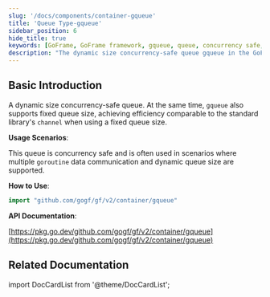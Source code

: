 ```yaml
---
slug: '/docs/components/container-gqueue'
title: 'Queue Type-gqueue'
sidebar_position: 6
hide_title: true
keywords: [GoFrame, GoFrame framework, gqueue, queue, concurrency safe, dynamic queue, fixed queue, goroutine, data communication, Go language]
description: "The dynamic size concurrency-safe queue gqueue in the GoFrame framework supports both fixed and dynamic size queue features, achieving efficiency comparable to the standard library channel. gqueue is particularly suitable for data communication between multiple goroutines and provides developers with simple yet powerful concurrency handling capabilities."
---
```


## Basic Introduction

A dynamic size concurrency-safe queue. At the same time, `gqueue` also supports fixed queue size, achieving efficiency comparable to the standard library's `channel` when using a fixed queue size.

**Usage Scenarios**:

This queue is concurrency safe and is often used in scenarios where multiple `goroutine` data communication and dynamic queue size are supported.

**How to Use**:

```go
import "github.com/gogf/gf/v2/container/gqueue"
```

**API Documentation**:

[https://pkg.go.dev/github.com/gogf/gf/v2/container/gqueue](https://pkg.go.dev/github.com/gogf/gf/v2/container/gqueue)

## Related Documentation

import DocCardList from '@theme/DocCardList';

<DocCardList />